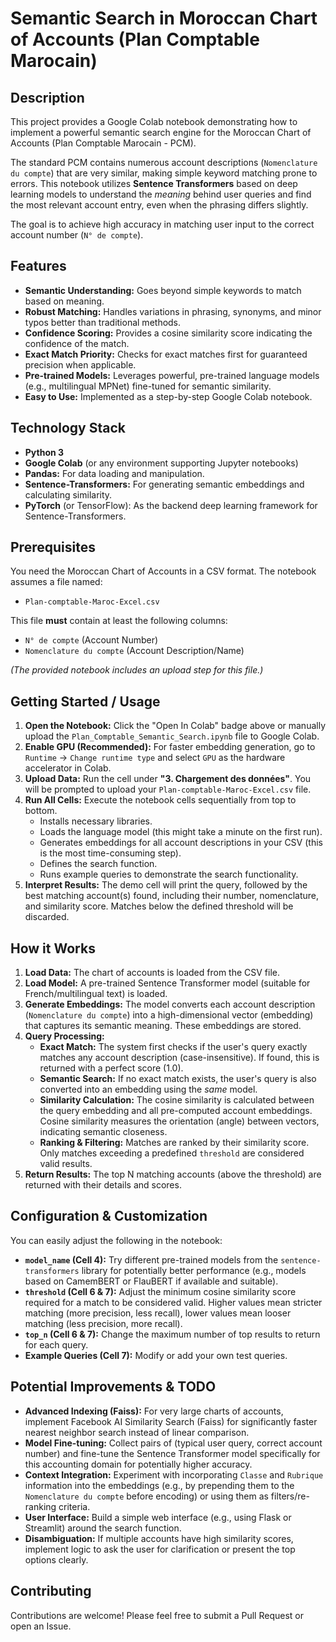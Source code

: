 # Semantic Search in Moroccan Chart of Accounts (Plan Comptable Marocain)
## Description

This project provides a Google Colab notebook demonstrating how to implement a powerful semantic search engine for the Moroccan Chart of Accounts (Plan Comptable Marocain - PCM).

The standard PCM contains numerous account descriptions (`Nomenclature du compte`) that are very similar, making simple keyword matching prone to errors. This notebook utilizes **Sentence Transformers** based on deep learning models to understand the *meaning* behind user queries and find the most relevant account entry, even when the phrasing differs slightly.

The goal is to achieve high accuracy in matching user input to the correct account number (`N° de compte`).

##  Features

*   **Semantic Understanding:** Goes beyond simple keywords to match based on meaning.
*   **Robust Matching:** Handles variations in phrasing, synonyms, and minor typos better than traditional methods.
*   **Confidence Scoring:** Provides a cosine similarity score indicating the confidence of the match.
*   **Exact Match Priority:** Checks for exact matches first for guaranteed precision when applicable.
*   **Pre-trained Models:** Leverages powerful, pre-trained language models (e.g., multilingual MPNet) fine-tuned for semantic similarity.
*   **Easy to Use:** Implemented as a step-by-step Google Colab notebook.

##  Technology Stack

*   **Python 3**
*   **Google Colab** (or any environment supporting Jupyter notebooks)
*   **Pandas:** For data loading and manipulation.
*   **Sentence-Transformers:** For generating semantic embeddings and calculating similarity.
*   **PyTorch** (or TensorFlow): As the backend deep learning framework for Sentence-Transformers.

## Prerequisites

You need the Moroccan Chart of Accounts in a CSV format. The notebook assumes a file named:

*   `Plan-comptable-Maroc-Excel.csv`

This file **must** contain at least the following columns:
*   `N° de compte` (Account Number)
*   `Nomenclature du compte` (Account Description/Name)

*(The provided notebook includes an upload step for this file.)*

##  Getting Started / Usage

1.  **Open the Notebook:** Click the "Open In Colab" badge above or manually upload the `Plan_Comptable_Semantic_Search.ipynb` file to Google Colab.
2.  **Enable GPU (Recommended):** For faster embedding generation, go to `Runtime` -> `Change runtime type` and select `GPU` as the hardware accelerator in Colab.
3.  **Upload Data:** Run the cell under **"3. Chargement des données"**. You will be prompted to upload your `Plan-comptable-Maroc-Excel.csv` file.
4.  **Run All Cells:** Execute the notebook cells sequentially from top to bottom.
    *   Installs necessary libraries.
    *   Loads the language model (this might take a minute on the first run).
    *   Generates embeddings for all account descriptions in your CSV (this is the most time-consuming step).
    *   Defines the search function.
    *   Runs example queries to demonstrate the search functionality.
5.  **Interpret Results:** The demo cell will print the query, followed by the best matching account(s) found, including their number, nomenclature, and similarity score. Matches below the defined threshold will be discarded.

##  How it Works

1.  **Load Data:** The chart of accounts is loaded from the CSV file.
2.  **Load Model:** A pre-trained Sentence Transformer model (suitable for French/multilingual text) is loaded.
3.  **Generate Embeddings:** The model converts each account description (`Nomenclature du compte`) into a high-dimensional vector (embedding) that captures its semantic meaning. These embeddings are stored.
4.  **Query Processing:**
    *   **Exact Match:** The system first checks if the user's query exactly matches any account description (case-insensitive). If found, this is returned with a perfect score (1.0).
    *   **Semantic Search:** If no exact match exists, the user's query is also converted into an embedding using the *same* model.
    *   **Similarity Calculation:** The cosine similarity is calculated between the query embedding and all pre-computed account embeddings. Cosine similarity measures the orientation (angle) between vectors, indicating semantic closeness.
    *   **Ranking & Filtering:** Matches are ranked by their similarity score. Only matches exceeding a predefined `threshold` are considered valid results.
5.  **Return Results:** The top N matching accounts (above the threshold) are returned with their details and scores.

##  Configuration & Customization

You can easily adjust the following in the notebook:

*   **`model_name` (Cell 4):** Try different pre-trained models from the `sentence-transformers` library for potentially better performance (e.g., models based on CamemBERT or FlauBERT if available and suitable).
*   **`threshold` (Cell 6 & 7):** Adjust the minimum cosine similarity score required for a match to be considered valid. Higher values mean stricter matching (more precision, less recall), lower values mean looser matching (less precision, more recall).
*   **`top_n` (Cell 6 & 7):** Change the maximum number of top results to return for each query.
*   **Example Queries (Cell 7):** Modify or add your own test queries.

##  Potential Improvements & TODO

*   **Advanced Indexing (Faiss):** For very large charts of accounts, implement Facebook AI Similarity Search (Faiss) for significantly faster nearest neighbor search instead of linear comparison.
*   **Model Fine-tuning:** Collect pairs of (typical user query, correct account number) and fine-tune the Sentence Transformer model specifically for this accounting domain for potentially higher accuracy.
*   **Context Integration:** Experiment with incorporating `Classe` and `Rubrique` information into the embeddings (e.g., by prepending them to the `Nomenclature du compte` before encoding) or using them as filters/re-ranking criteria.
*   **User Interface:** Build a simple web interface (e.g., using Flask or Streamlit) around the search function.
*   **Disambiguation:** If multiple accounts have high similarity scores, implement logic to ask the user for clarification or present the top options clearly.

## Contributing

Contributions are welcome! Please feel free to submit a Pull Request or open an Issue.
